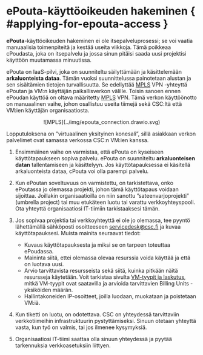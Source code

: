 # ePouta-käyttöoikeuden hakeminen { #applying-for-epouta-access }

**ePouta**-käyttöoikeuden hakeminen ei ole itsepalveluprosessi; se voi vaatia manuaalisia toimenpiteitä ja kestää useita viikkoja. Tämä poikkeaa cPoudasta, joka on itsepalvelu ja jossa sinun pitäisi saada uusi projektisi käyttöön muutamassa minuutissa.

ePouta on IaaS-pilvi, joka on suunniteltu säilyttämään ja käsittelemään **arkaluonteista dataa**. Tämän vuoksi suunnittelussa painotetaan alustan ja sen sisältämien tietojen turvallisuutta. Se edellyttää [MPLS](https://en.wikipedia.org/wiki/Multiprotocol_Label_Switching) VPN -yhteyttä ePoutan ja VM:n käyttäjän paikallisverkon välille. Toisin sanoen ennen ePoudan käyttöä on oltava määritetty [MPLS](https://en.wikipedia.org/wiki/Multiprotocol_Label_Switching) VPN. Tämä verkon käyttöönotto on manuaalinen vaihe, johon osallistuu useita tiimejä sekä CSC:ltä että VM:ien käyttäjän organisaatiosta.

<center>![MPLS](../img/epouta_connection.drawio.svg)</center>

Lopputuloksena on ”virtuaalinen yksityinen konesali”, sillä asiakkaan verkon palvelimet ovat samassa verkossa CSC:n VM:ien kanssa.

1. Ensimmäinen vaihe on varmistaa, että ePouta on kyseiseen käyttötapaukseen sopiva palvelu. ePouta on suunniteltu **arkaluonteisen datan** tallentamiseen ja käsittelyyn. Jos käyttötapauksessa ei käsitellä arkaluonteista dataa, cPouta voi olla parempi palvelu.

1. Kun ePoutan soveltuvuus on varmistettu, on tarkistettava, onko ePoutassa jo olemassa projekti, johon tämä käyttötapaus voidaan sijoittaa. Joillakin organisaatioilla on niin sanottu ”sateenvarjoprojekti” (umbrella project) tai muu etukäteen luotu tai varattu verkko­yhteyspooli. Ota yhteyttä organisaatiosi IT-tiimiin tarkistaaksesi tämän.

1. Jos sopivaa projektia tai verkkoyhteyttä ei ole jo olemassa, tee pyyntö lähettämällä sähköposti osoitteeseen <servicedesk@csc.fi> ja kuvaa käyttötapauksesi. Muista mainita seuraavat tiedot:

    * Kuvaus käyttötapauksesta ja miksi se on tarpeen toteuttaa ePoudassa.
    * Maininta siitä, ettei olemassa olevaa resurssia voida käyttää ja että on luotava uusi.
    * Arvio tarvittavista resursseista sekä siitä, kuinka pitkään näitä resursseja käytetään. Voit tarkistaa sivulta [VM-tyypit ja laskutus](vm-flavors-and-billing.md#epouta-flavors), mitkä VM-tyypit ovat saatavilla ja arvioida tarvittavien Billing Units -yksiköiden määrän.
    * Hallintakoneiden IP-osoitteet, joilla luodaan, muokataan ja poistetaan VM:iä.

1. Kun tiketti on luotu, on odotettava. CSC on yhteydessä tarvittaviin verkkotiimeihin infrastruktuurin pystyttämiseksi. Sinuun otetaan yhteyttä vasta, kun työ on valmis, tai jos ilmenee kysymyksiä.

1. Organisaatiosi IT-tiimi saattaa olla sinuun yhteydessä ja pyytää tarkennuksia verkkoasetuksiin liittyen.